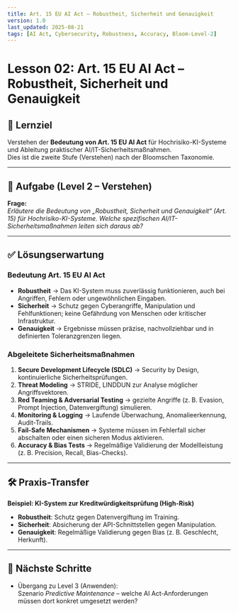```yaml
---
title: Art. 15 EU AI Act – Robustheit, Sicherheit und Genauigkeit
version: 1.0
last_updated: 2025-08-21
tags: [AI Act, Cybersecurity, Robustness, Accuracy, Bloom-Level-2]
---
```


# Lesson 02: Art. 15 EU AI Act – Robustheit, Sicherheit und Genauigkeit

## 🎯 Lernziel
Verstehen der **Bedeutung von Art. 15 EU AI Act** für Hochrisiko-KI-Systeme und Ableitung praktischer AI/IT-Sicherheitsmaßnahmen.  
Dies ist die zweite Stufe (Verstehen) nach der Bloomschen Taxonomie.

---

## 📘 Aufgabe (Level 2 – Verstehen)
**Frage:**  
*Erläutere die Bedeutung von „Robustheit, Sicherheit und Genauigkeit“ (Art. 15) für Hochrisiko-KI-Systeme. Welche spezifischen AI/IT-Sicherheitsmaßnahmen leiten sich daraus ab?*

---

## ✅ Lösungserwartung

### Bedeutung Art. 15 EU AI Act
- **Robustheit** → Das KI-System muss zuverlässig funktionieren, auch bei Angriffen, Fehlern oder ungewöhnlichen Eingaben.  
- **Sicherheit** → Schutz gegen Cyberangriffe, Manipulation und Fehlfunktionen; keine Gefährdung von Menschen oder kritischer Infrastruktur.  
- **Genauigkeit** → Ergebnisse müssen präzise, nachvollziehbar und in definierten Toleranzgrenzen liegen.  

### Abgeleitete Sicherheitsmaßnahmen
1. **Secure Development Lifecycle (SDLC)** → Security by Design, kontinuierliche Sicherheitsprüfungen.  
2. **Threat Modeling** → STRIDE, LINDDUN zur Analyse möglicher Angriffsvektoren.  
3. **Red Teaming & Adversarial Testing** → gezielte Angriffe (z. B. Evasion, Prompt Injection, Datenvergiftung) simulieren.  
4. **Monitoring & Logging** → Laufende Überwachung, Anomalieerkennung, Audit-Trails.  
5. **Fail-Safe Mechanismen** → Systeme müssen im Fehlerfall sicher abschalten oder einen sicheren Modus aktivieren.  
6. **Accuracy & Bias Tests** → Regelmäßige Validierung der Modellleistung (z. B. Precision, Recall, Bias-Checks).  

---

## 🛠 Praxis-Transfer
**Beispiel: KI-System zur Kreditwürdigkeitsprüfung (High-Risk)**  
- **Robustheit**: Schutz gegen Datenvergiftung im Training.  
- **Sicherheit**: Absicherung der API-Schnittstellen gegen Manipulation.  
- **Genauigkeit**: Regelmäßige Validierung gegen Bias (z. B. Geschlecht, Herkunft).  

---

## 📌 Nächste Schritte
- Übergang zu Level 3 (Anwenden):  
  Szenario *Predictive Maintenance* – welche AI Act-Anforderungen müssen dort konkret umgesetzt werden?

